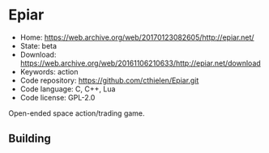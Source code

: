# Epiar

- Home: <https://web.archive.org/web/20170123082605/http://epiar.net/>
- State: beta
- Download: <https://web.archive.org/web/20161106210633/http://epiar.net/download>
- Keywords: action
- Code repository: https://github.com/cthielen/Epiar.git
- Code language: C, C++, Lua
- Code license: GPL-2.0

Open-ended space action/trading game.

## Building
